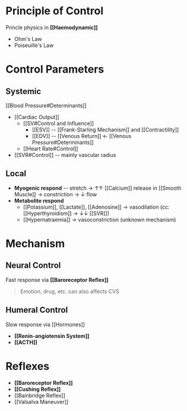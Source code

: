 # Principle of Control
Princle physics in **[[Haemodynamic]]**
- Ohm's Law
- Poiseuille's Law

# Control Parameters
## Systemic
[[Blood Pressure#Determinants]]
- [[Cardiac Output]]
	- [[SV#Control and Influence]]
		- [[ESV]] -- [[Frank-Starling Mechanism]] and [[Contractility]]
		- [[EDV]] -- [[Venous Return]] ← [[Venous Pressure#Determinants]]
	- [[Heart Rate#Control]]
- [[SVR#Control]] -- mainly vascular radius

## Local
- **Myogenic respond** -- stretch → ↑↑ [[Calcium]] release in [[Smooth Muscle]] → constriction → ↓ flow
- **Metabolite respond** 
	- [[Potassium]], [[Lactate]], [[Adenosine]] → vasodilation (cc: [[Hyperthyroidism]] → ↓↓ [[SVR]])
	- [[Hypernatraemia]] → vasoconstriction (unknown mechanism)

# Mechanism
## Neural Control
Fast response via **[[Baroreceptor Reflex]]**
> Emotion, drug, etc. can also affects CVS

## Humeral Control
Slow response via [[Hormones]]
- **[[Renin-angiotensin System]]**
- **[[ACTH]]**

# Reflexes
- **[[Baroreceptor Reflex]]**
- **[[Cushing Reflex]]**
- [[Bainbridge Reflex]]
- [[Valsalva Maneuver]]